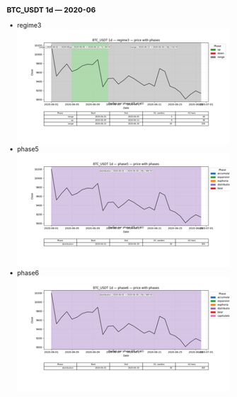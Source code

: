 ### BTC_USDT 1d — 2020-06

- regime3
![BTC_USDT_1d_regime3_2020-06_phase_price.png](outputs/fourier/phase_monthly/BTC_USDT/1d/2020/2020-06/BTC_USDT_1d_regime3_2020-06_phase_price.png)
- phase5
![BTC_USDT_1d_phase5_2020-06_phase_price.png](outputs/fourier/phase_monthly/BTC_USDT/1d/2020/2020-06/BTC_USDT_1d_phase5_2020-06_phase_price.png)
- phase6
![BTC_USDT_1d_phase6_2020-06_phase_price.png](outputs/fourier/phase_monthly/BTC_USDT/1d/2020/2020-06/BTC_USDT_1d_phase6_2020-06_phase_price.png)
